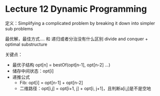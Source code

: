 # Lecture 12 Dynamic Programming

定义：Simplifying a complicated problem by breaking it down into simpler sub problems

最优解，最佳方式....
和 递归或者分治没有什么区别
divide and conquer + optimal substructure 

关键点：
* 最优子结构 opt[n] = bestOf(opt[n-1], opt[n-2] ...)
* 储存中间状态：opt[i]
* 递推公式
    * Fib: opt[i] = opt[n-1]  + opt[n-2]
    * 二维路径：opt[i,j] = opt[i+1, j] + opt[i, j+1]，且判断a[i,j]是不是空地